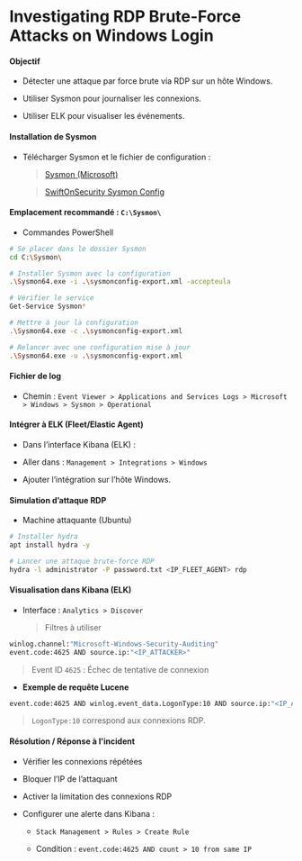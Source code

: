 # Investigating RDP Brute-Force Attacks on Windows Login

#### Objectif

- Détecter une attaque par force brute via RDP sur un hôte Windows.

- Utiliser Sysmon pour journaliser les connexions.

- Utiliser ELK pour visualiser les événements.

#### Installation de Sysmon

- Télécharger Sysmon et le fichier de configuration :

  > [Sysmon (Microsoft)](https://learn.microsoft.com/en-us/sysinternals/downloads/sysmon)

  > [SwiftOnSecurity Sysmon Config](https://github.com/SwiftOnSecurity/sysmon-config)

#### Emplacement recommandé : `C:\Sysmon\`

- Commandes PowerShell

```sh
# Se placer dans le dossier Sysmon
cd C:\Sysmon\

# Installer Sysmon avec la configuration
.\Sysmon64.exe -i .\sysmonconfig-export.xml -accepteula

# Vérifier le service
Get-Service Sysmon*

# Mettre à jour la configuration
.\Sysmon64.exe -c .\sysmonconfig-export.xml

# Relancer avec une configuration mise à jour
.\Sysmon64.exe -u .\sysmonconfig-export.xml
```

#### Fichier de log

- Chemin : `Event Viewer > Applications and Services Logs > Microsoft > Windows > Sysmon > Operational`

#### Intégrer à ELK (Fleet/Elastic Agent)

- Dans l’interface Kibana (ELK) :

- Aller dans : `Management > Integrations > Windows`

- Ajouter l’intégration sur l’hôte Windows.

#### Simulation d’attaque RDP

- Machine attaquante (Ubuntu)

```sh
# Installer hydra
apt install hydra -y

# Lancer une attaque brute-force RDP
hydra -l administrator -P password.txt <IP_FLEET_AGENT> rdp
```

#### Visualisation dans Kibana (ELK)

- Interface : `Analytics > Discover`
  > Filtres à utiliser

```sh
winlog.channel:"Microsoft-Windows-Security-Auditing"
event.code:4625 AND source.ip:"<IP_ATTACKER>"
```

> Event ID `4625` : Échec de tentative de connexion

- **Exemple de requête Lucene**

```sh
event.code:4625 AND winlog.event_data.LogonType:10 AND source.ip:"<IP_ATTACKER>"
```

> `LogonType:10` correspond aux connexions RDP.

#### Résolution / Réponse à l'incident

- Vérifier les connexions répétées

- Bloquer l’IP de l’attaquant

- Activer la limitation des connexions RDP

- Configurer une alerte dans Kibana :

  - `Stack Management > Rules > Create Rule`

  - Condition : `event.code:4625 AND count > 10 from same IP`
